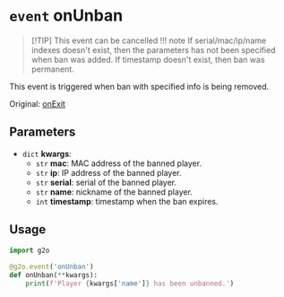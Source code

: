 # `event` onUnban
> [!TIP] This event can be cancelled
!!! note
    If serial/mac/ip/name indexes doesn't exist, then the parameters has not been specified when ban was added.
    If timestamp doesn't exist, then ban was permanent.

This event is triggered when ban with specified info is being removed.

Original: [onExit](https://gothicmultiplayerteam.gitlab.io/docs/0.3.0/script-reference/server-events/general/onUnban/)

## Parameters
* `dict` **kwargs**:
    * `str` **mac**: MAC address of the banned player.
    * `str` **ip**: IP address of the banned player.
    * `str` **serial**: serial of the banned player.
    * `str` **name**: nickname of the banned player.
    * `int` **timestamp**: timestamp when the ban expires.

## Usage
```python
import g2o
        
@g2o.event('onUnban')
def onUnban(**kwargs):
    print(f'Player {kwargs['name']} has been unbanned.')
```